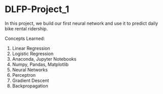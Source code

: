 # DLFP-Project_1

In this project, we build our first neural network and use it to predict daily bike rental ridership. 

Concepts Learned:  
1. Linear Regression  
2. Logistic Regression  
3. Anaconda, Jupyter Notebooks  
4. Numpy, Pandas, Matplotlib  
5. Neural Networks  
6. Perceptron  
7. Gradient Descent  
8. Backpropagation  
